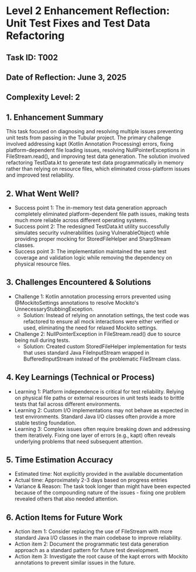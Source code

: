# Level 2 Enhancement Reflection: Unit Test Fixes and Test Data Refactoring

## Task ID: T002
## Date of Reflection: June 3, 2025
## Complexity Level: 2

## 1. Enhancement Summary
This task focused on diagnosing and resolving multiple issues preventing unit tests from passing in the Tubular project. The primary challenge involved addressing kapt (Kotlin Annotation Processing) errors, fixing platform-dependent file loading issues, resolving NullPointerExceptions in FileStream.read(), and improving test data generation. The solution involved refactoring TestData.kt to generate test data programmatically in memory rather than relying on resource files, which eliminated cross-platform issues and improved test reliability.

## 2. What Went Well?
- Success point 1: The in-memory test data generation approach completely eliminated platform-dependent file path issues, making tests much more reliable across different operating systems.
- Success point 2: The redesigned TestData.kt utility successfully simulates security vulnerabilities (using VulnerableObject) while providing proper mocking for StoredFileHelper and SharpStream classes.
- Success point 3: The implementation maintained the same test coverage and validation logic while removing the dependency on physical resource files.

## 3. Challenges Encountered & Solutions
- Challenge 1: Kotlin annotation processing errors prevented using @MockitoSettings annotations to resolve Mockito's UnnecessaryStubbingException.
  - Solution: Instead of relying on annotation settings, the test code was refactored to ensure all mock interactions were either verified or used, eliminating the need for relaxed Mockito settings.
- Challenge 2: NullPointerException in FileStream.read() due to source being null during tests.
  - Solution: Created custom StoredFileHelper implementation for tests that uses standard Java FileInputStream wrapped in BufferedInputStream instead of the problematic FileStream class.

## 4. Key Learnings (Technical or Process)
- Learning 1: Platform independence is critical for test reliability. Relying on physical file paths or external resources in unit tests leads to brittle tests that fail across different environments.
- Learning 2: Custom I/O implementations may not behave as expected in test environments. Standard Java I/O classes often provide a more stable testing foundation.
- Learning 3: Complex issues often require breaking down and addressing them iteratively. Fixing one layer of errors (e.g., kapt) often reveals underlying problems that need subsequent attention.

## 5. Time Estimation Accuracy
- Estimated time: Not explicitly provided in the available documentation
- Actual time: Approximately 2-3 days based on progress entries
- Variance & Reason: The task took longer than might have been expected because of the compounding nature of the issues - fixing one problem revealed others that also needed attention.

## 6. Action Items for Future Work
- Action item 1: Consider replacing the use of FileStream with more standard Java I/O classes in the main codebase to improve reliability.
- Action item 2: Document the programmatic test data generation approach as a standard pattern for future test development.
- Action item 3: Investigate the root cause of the kapt errors with Mockito annotations to prevent similar issues in the future. 